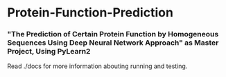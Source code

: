 # Protein-Function-Prediction
### "The Prediction of Certain Protein Function by Homogeneous Sequences Using Deep Neural Network Approach" as Master Project, Using PyLearn2
Read ./docs for more information abouting running and testing.

